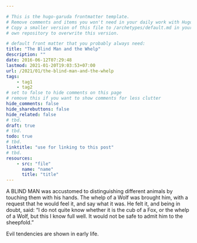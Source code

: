 ```yaml
---

# This is the hugo-garuda frontmatter template.
# Remove comments and items you won't need in your daily work with Hugo.
# Copy a smaller version of this file to /archetypes/default.md in your
# own repository to overwrite this version.

# default front matter that you probably always need:
title: "The Blind Man and the Whelp"
description: ""
date: 2016-06-12T07:29:48
lastmod: 2021-01-20T19:03:53+07:00
url: /2021/01/the-blind-man-and-the-whelp
tags:
    - tag1
    - tag2
# set to false to hide comments on this page
# remove this if you want to show comments for less clutter
hide_comments: false
hide_sharebuttons: false
hide_related: false
# tbd.
draft: true
# tbd.
todo: true
# tbd.
linktitle: "use for linking to this post"
# tbd.
resources:
    - src: "file"
      name: "name"
      title: "title"
---
```

A BLIND MAN was accustomed to distinguishing different animals by touching them with his hands. The whelp of a Wolf was brought him, with a request that he would feel it, and say what it was. He felt it, and being in doubt, said: “I do not quite know whether it is the cub of a Fox, or the whelp of a Wolf, but this I know full well. It would not be safe to admit him to the sheepfold.”

Evil tendencies are shown in early life.


